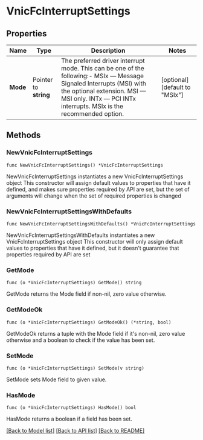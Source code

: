 # VnicFcInterruptSettings

## Properties

Name | Type | Description | Notes
------------ | ------------- | ------------- | -------------
**Mode** | Pointer to **string** | The preferred driver interrupt mode. This can be one of the following:- MSIx — Message Signaled Interrupts (MSI) with the optional extension. MSI   — MSI only. INTx  — PCI INTx interrupts. MSIx is the recommended option. | [optional] [default to "MSIx"]

## Methods

### NewVnicFcInterruptSettings

`func NewVnicFcInterruptSettings() *VnicFcInterruptSettings`

NewVnicFcInterruptSettings instantiates a new VnicFcInterruptSettings object
This constructor will assign default values to properties that have it defined,
and makes sure properties required by API are set, but the set of arguments
will change when the set of required properties is changed

### NewVnicFcInterruptSettingsWithDefaults

`func NewVnicFcInterruptSettingsWithDefaults() *VnicFcInterruptSettings`

NewVnicFcInterruptSettingsWithDefaults instantiates a new VnicFcInterruptSettings object
This constructor will only assign default values to properties that have it defined,
but it doesn't guarantee that properties required by API are set

### GetMode

`func (o *VnicFcInterruptSettings) GetMode() string`

GetMode returns the Mode field if non-nil, zero value otherwise.

### GetModeOk

`func (o *VnicFcInterruptSettings) GetModeOk() (*string, bool)`

GetModeOk returns a tuple with the Mode field if it's non-nil, zero value otherwise
and a boolean to check if the value has been set.

### SetMode

`func (o *VnicFcInterruptSettings) SetMode(v string)`

SetMode sets Mode field to given value.

### HasMode

`func (o *VnicFcInterruptSettings) HasMode() bool`

HasMode returns a boolean if a field has been set.


[[Back to Model list]](../README.md#documentation-for-models) [[Back to API list]](../README.md#documentation-for-api-endpoints) [[Back to README]](../README.md)


